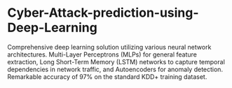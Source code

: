 # Cyber-Attack-prediction-using-Deep-Learning
Comprehensive deep learning solution utilizing various neural network architectures. Multi-Layer Perceptrons (MLPs) for general feature extraction, Long Short-Term Memory (LSTM) networks to capture temporal dependencies in network traffic, and Autoencoders for  anomaly detection. Remarkable accuracy of  97% on the standard KDD+ training dataset. 
